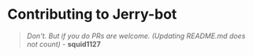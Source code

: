 # Contributing to Jerry-bot

> *Don't. But if you do PRs are welcome. (Updating README.md does not count)* - **squid1127**
